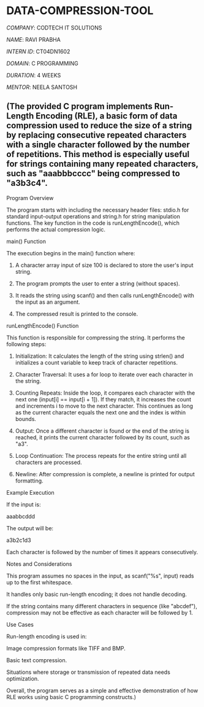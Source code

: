 # DATA-COMPRESSION-TOOL

*COMPANY*: CODTECH IT SOLUTIONS

*NAME*: RAVI PRABHA

*INTERN ID*: CT04DN1602

*DOMAIN*: C PROGRAMMING

*DURATION*: 4 WEEKS

*MENTOR*: NEELA SANTOSH

## (The provided C program implements Run-Length Encoding (RLE), a basic form of data compression used to reduce the size of a string by replacing consecutive repeated characters with a single character followed by the number of repetitions. This method is especially useful for strings containing many repeated characters, such as "aaabbbcccc" being compressed to "a3b3c4".

Program Overview

The program starts with including the necessary header files: stdio.h for standard input-output operations and string.h for string manipulation functions. The key function in the code is runLengthEncode(), which performs the actual compression logic.

main() Function

The execution begins in the main() function where:

1. A character array input of size 100 is declared to store the user's input string.


2. The program prompts the user to enter a string (without spaces).


3. It reads the string using scanf() and then calls runLengthEncode() with the input as an argument.


4. The compressed result is printed to the console.



runLengthEncode() Function

This function is responsible for compressing the string. It performs the following steps:

1. Initialization:
It calculates the length of the string using strlen() and initializes a count variable to keep track of character repetitions.


2. Character Traversal:
It uses a for loop to iterate over each character in the string.


3. Counting Repeats:
Inside the loop, it compares each character with the next one (input[i] == input[i + 1]). If they match, it increases the count and increments i to move to the next character. This continues as long as the current character equals the next one and the index is within bounds.


4. Output:
Once a different character is found or the end of the string is reached, it prints the current character followed by its count, such as "a3".


5. Loop Continuation:
The process repeats for the entire string until all characters are processed.


6. Newline:
After compression is complete, a newline is printed for output formatting.



Example Execution

If the input is:

aaabbcddd

The output will be:

a3b2c1d3

Each character is followed by the number of times it appears consecutively.

Notes and Considerations

This program assumes no spaces in the input, as scanf("%s", input) reads up to the first whitespace.

It handles only basic run-length encoding; it does not handle decoding.

If the string contains many different characters in sequence (like "abcdef"), compression may not be effective as each character will be followed by 1.


Use Cases

Run-length encoding is used in:

Image compression formats like TIFF and BMP.

Basic text compression.

Situations where storage or transmission of repeated data needs optimization.


Overall, the program serves as a simple and effective demonstration of how RLE works using basic C programming constructs.)
